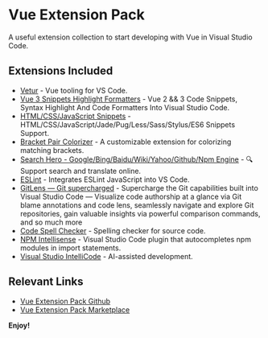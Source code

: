 # Vue Extension Pack

A useful extension collection to start developing with Vue in Visual Studio Code.

## Extensions Included

- [Vetur](https://marketplace.visualstudio.com/items?itemName=octref.vetur) - Vue tooling for VS Code.
- [Vue 3 Snippets Highlight Formatters](https://marketplace.visualstudio.com/items?itemName=Wscats.vue) - Vue 2 && 3 Code Snippets, Syntax Highlight And Code Formatters Into Visual Studio Code.
- [HTML/CSS/JavaScript Snippets](https://marketplace.visualstudio.com/items?itemName=xabikos.JavaScriptSnippets) - HTML/CSS/JavaScript/Jade/Pug/Less/Sass/Stylus/ES6 Snippets Support.
- [Bracket Pair Colorizer](https://marketplace.visualstudio.com/items?itemName=CoenraadS.bracket-pair-colorizer) - A customizable extension for colorizing matching brackets.
- [Search Hero - Google/Bing/Baidu/Wiki/Yahoo/Github/Npm Engine](https://marketplace.visualstudio.com/items?itemName=Wscats.search) - 🔍Support search and translate online.
- [ESLint](https://marketplace.visualstudio.com/items?itemName=dbaeumer.vscode-eslint) - Integrates ESLint JavaScript into VS Code.
- [GitLens — Git supercharged](https://marketplace.visualstudio.com/items?itemName=eamodio.gitlens) - Supercharge the Git capabilities built into Visual Studio Code — Visualize code authorship at a glance via Git blame annotations and code lens, seamlessly navigate and explore Git repositories, gain valuable insights via powerful comparison commands, and so much more
- [Code Spell Checker](https://marketplace.visualstudio.com/items?itemName=streetsidesoftware.code-spell-checker) - Spelling checker for source code.
- [NPM Intellisense](https://marketplace.visualstudio.com/items?itemName=christian-kohler.npm-intellisense) - Visual Studio Code plugin that autocompletes npm modules in import statements.
- [Visual Studio IntelliCode](https://marketplace.visualstudio.com/items?itemName=visualstudioexptteam.vscodeintellicode) - AI-assisted development.

## Relevant Links

- [Vue Extension Pack Github](https://github.com/Wscats/vue-extension-pack)
- [Vue Extension Pack Marketplace](https://marketplace.visualstudio.com/items?itemName=Wscats.vue-extensionpack)

**Enjoy!**
